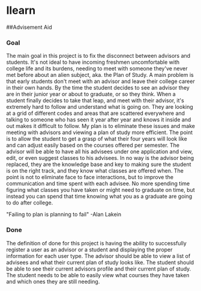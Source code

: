 # Ilearn
##Advisement Aid

### Goal
  The main goal in this project is to fix the disconnect between advisors and students. It's not ideal to have incoming freshmen uncomfortable with college life and its burdens, needing to meet with someone they've never met before about an alien subject, aka. the Plan of Study. A main problem is that early students don't meet with an advisor and leave their college career in their own hands. By the time the student decides to see an advisor they are in their junior year or about to graduate, or so they think. When a student finally decides to take that leap, and meet with their advisor, it's extremely hard to follow and understand what is going on. They are looking at a grid of different codes and areas that are scattered everywhere and talking to someone who has seen it year after year and knows it inside and out makes it difficult to follow. My plan is to eliminate these issues and make meeting with advisors and viewing a plan of study more efficient. The point is to allow the student to get a grasp of what their four years will look like and can adjust easily based on the courses offered per semester. The advisor will be able to have all his advisees under one application and view, edit, or even suggest classes to his advisees. In no way is the advisor being replaced, they are the knowledge base and key to making sure the student is on the right track, and they know what classes are offered when. The point is not to eliminate face to face interactions, but to improve the communication and time spent with each advisee. No more spending time figuring what classes you have taken or might need to graduate on time, but instead you can spend that time knowing what you as a graduate are going to do after college.
  
  "Failing to plan is planning to fail"
                          -Alan Lakein

### Done
  The definition of done for this project is having the ability to successfully register a user as an advisor or a student and displaying the proper information for each user type. The advisor should be able to view a list of advisees and what their current plan of study looks like. The student should be able to see their current advisors profile and their current plan of study. The student needs to be able to easily view what courses they have taken and which ones they are still needing.
